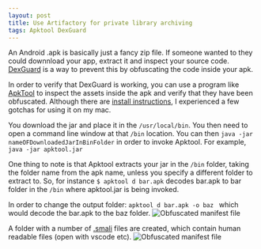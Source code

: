```yaml
---
layout: post
title: Use Artifactory for private library archiving
tags: Apktool DexGuard
---
```

An Android .apk is basically just a fancy zip file. If someone wanted to they could downnload your app, extract it and inspect your source code. [DexGuard](https://www.guardsquare.com/en/blog/setting-up-dexguard-android-studio) is a way to prevent this by obfuscating the code inside your apk.

In order to verify that DexGuard is working, you can use a program like [ApkTool](https://ibotpeaches.github.io/Apktool/) to inspect the assets inside the apk and verify that they have been obfuscated. Although there are [install instructions](https://ibotpeaches.github.io/Apktool/install/), I experienced a few gotchas for using it on my mac.

You download the jar and place it in the ```/usr/local/bin```.
You then need to open a command line window at that ```/bin``` location.
You can then ```java -jar nameOFDownloadedJarInBinFolder``` in order to invoke Apktool. For example, ```java -jar apktool.jar```

One thing to note is that Apktool extracts your jar in the ```/bin``` folder, taking the folder name from the apk name, unless you specify a different folder to extract to.
So, for instance ```$ apktool d bar.apk``` decodes bar.apk to bar folder in the ```/bin``` where apktool.jar is being invoked.

In order to change the output folder: ```apktool d bar.apk -o baz ``` which would decode the bar.apk to the baz folder.
![Obfuscated manifest file](https://drive.google.com/uc?export=view&id=1eDRqoiqpK4ioW0c6pasp7egch5Upl_7O)

A folder with a number of [.smali](https://fileinfo.com/extension/smali) files are created, which contain human readable files (open with vscode etc).
![Obfuscated manifest file](https://drive.google.com/uc?export=view&id=1ZUJ8qIG1F1ow-_xw-MAlwPNqOfpkBmg3)